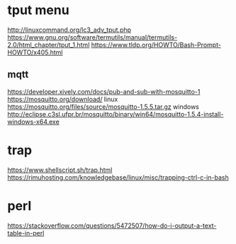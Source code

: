 # tput menu
http://linuxcommand.org/lc3_adv_tput.php
https://www.gnu.org/software/termutils/manual/termutils-2.0/html_chapter/tput_1.html
https://www.tldp.org/HOWTO/Bash-Prompt-HOWTO/x405.html

## mqtt

https://developer.xively.com/docs/pub-and-sub-with-mosquitto-1
https://mosquitto.org/download/
linux
https://mosquitto.org/files/source/mosquitto-1.5.5.tar.gz
windows
http://eclipse.c3sl.ufpr.br/mosquitto/binary/win64/mosquitto-1.5.4-install-windows-x64.exe


# trap
https://www.shellscript.sh/trap.html
https://rimuhosting.com/knowledgebase/linux/misc/trapping-ctrl-c-in-bash


# perl
https://stackoverflow.com/questions/5472507/how-do-i-output-a-text-table-in-perl